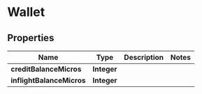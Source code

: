 

# Wallet


## Properties

| Name | Type | Description | Notes |
|------------ | ------------- | ------------- | -------------|
|**creditBalanceMicros** | **Integer** |  |  |
|**inflightBalanceMicros** | **Integer** |  |  |



